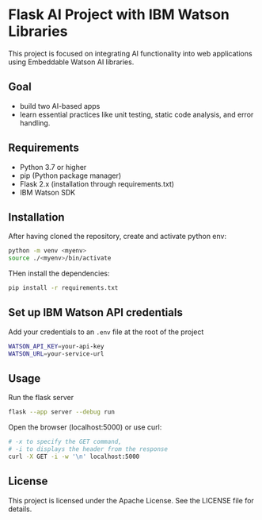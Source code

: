 # Flask AI Project with IBM Watson Libraries  

This project is focused on integrating AI functionality into web applications using Embeddable Watson AI libraries. 
## Goal
 - build two AI-based apps
 - learn essential practices like unit testing, static code analysis, and error handling. 

## Requirements

- Python 3.7 or higher
- pip (Python package manager)
- Flask 2.x (installation through requirements.txt)
- IBM Watson SDK




## Installation



After having cloned the repository, create and activate python env:

```bash
python -m venv <myenv>
source ./<myenv>/bin/activate

```
THen install the dependencies:

```bash
pip install -r requirements.txt
```

## Set up IBM Watson API credentials
Add your credentials to an ```.env``` file at the root of the project
```bash
WATSON_API_KEY=your-api-key  
WATSON_URL=your-service-url  
```


## Usage

Run the flask server
```bash
flask --app server --debug run
```

Open the browser (localhost:5000) or use curl:
```bash
# -x to specify the GET command,
# -i to displays the header from the response
curl -X GET -i -w '\n' localhost:5000
```

## License

This project is licensed under the Apache License. See the LICENSE file for details.
